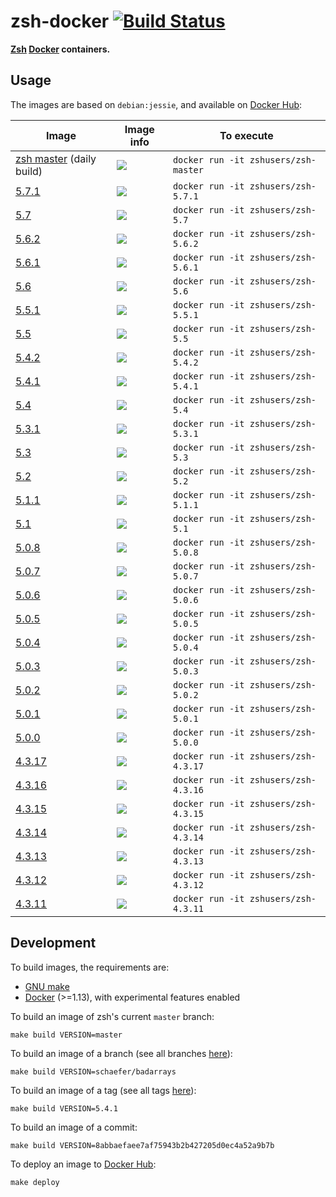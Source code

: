 zsh-docker [![Build Status](https://travis-ci.org/zsh-users/zsh-docker.svg?branch=master)](https://travis-ci.org/zsh-users/zsh-docker)
==========

**[Zsh](http://www.zsh.org) [Docker](https://www.docker.com) containers.**


Usage
-----

The images are based on `debian:jessie`, and available on [Docker Hub](https://hub.docker.com/u/zshusers):

| Image                                                                   | Image info                                                                                                                     | To execute                           |
| ------------------------------------------------------------------------| ------------------------------------------------------------------------------------------------------------------------------ | ------------------------------------ |
| [zsh master](https://hub.docker.com/r/zshusers/zsh-master) (daily build)| [![](https://images.microbadger.com/badges/image/zshusers/zsh-master.svg)](https://microbadger.com/images/zshusers/zsh-master) | `docker run -it zshusers/zsh-master` |
| [5.7.1](https://hub.docker.com/r/zshusers/zsh-5.7.1)                    | [![](https://images.microbadger.com/badges/image/zshusers/zsh-5.7.1.svg)](https://microbadger.com/images/zshusers/zsh-5.7.1)   | `docker run -it zshusers/zsh-5.7.1`  |
| [5.7](https://hub.docker.com/r/zshusers/zsh-5.7)                        | [![](https://images.microbadger.com/badges/image/zshusers/zsh-5.7.svg)](https://microbadger.com/images/zshusers/zsh-5.7)       | `docker run -it zshusers/zsh-5.7`    |
| [5.6.2](https://hub.docker.com/r/zshusers/zsh-5.6.2)                    | [![](https://images.microbadger.com/badges/image/zshusers/zsh-5.6.2.svg)](https://microbadger.com/images/zshusers/zsh-5.6.2)   | `docker run -it zshusers/zsh-5.6.2`  |
| [5.6.1](https://hub.docker.com/r/zshusers/zsh-5.6.1)                    | [![](https://images.microbadger.com/badges/image/zshusers/zsh-5.6.1.svg)](https://microbadger.com/images/zshusers/zsh-5.6.1)   | `docker run -it zshusers/zsh-5.6.1`  |
| [5.6](https://hub.docker.com/r/zshusers/zsh-5.6)                        | [![](https://images.microbadger.com/badges/image/zshusers/zsh-5.6.svg)](https://microbadger.com/images/zshusers/zsh-5.6)       | `docker run -it zshusers/zsh-5.6`    |
| [5.5.1](https://hub.docker.com/r/zshusers/zsh-5.5.1)                    | [![](https://images.microbadger.com/badges/image/zshusers/zsh-5.5.1.svg)](https://microbadger.com/images/zshusers/zsh-5.5.1)   | `docker run -it zshusers/zsh-5.5.1`  |
| [5.5](https://hub.docker.com/r/zshusers/zsh-5.5)                        | [![](https://images.microbadger.com/badges/image/zshusers/zsh-5.5.svg)](https://microbadger.com/images/zshusers/zsh-5.5)       | `docker run -it zshusers/zsh-5.5`    |
| [5.4.2](https://hub.docker.com/r/zshusers/zsh-5.4.2)                    | [![](https://images.microbadger.com/badges/image/zshusers/zsh-5.4.2.svg)](https://microbadger.com/images/zshusers/zsh-5.4.2)   | `docker run -it zshusers/zsh-5.4.2`  |
| [5.4.1](https://hub.docker.com/r/zshusers/zsh-5.4.1)                    | [![](https://images.microbadger.com/badges/image/zshusers/zsh-5.4.1.svg)](https://microbadger.com/images/zshusers/zsh-5.4.1)   | `docker run -it zshusers/zsh-5.4.1`  |
| [5.4](https://hub.docker.com/r/zshusers/zsh-5.4)                        | [![](https://images.microbadger.com/badges/image/zshusers/zsh-5.4.svg)](https://microbadger.com/images/zshusers/zsh-5.4)       | `docker run -it zshusers/zsh-5.4`    |
| [5.3.1](https://hub.docker.com/r/zshusers/zsh-5.3.1)                    | [![](https://images.microbadger.com/badges/image/zshusers/zsh-5.3.1.svg)](https://microbadger.com/images/zshusers/zsh-5.3.1)   | `docker run -it zshusers/zsh-5.3.1`  |
| [5.3](https://hub.docker.com/r/zshusers/zsh-5.3)                        | [![](https://images.microbadger.com/badges/image/zshusers/zsh-5.3.svg)](https://microbadger.com/images/zshusers/zsh-5.3)       | `docker run -it zshusers/zsh-5.3`    |
| [5.2](https://hub.docker.com/r/zshusers/zsh-5.2)                        | [![](https://images.microbadger.com/badges/image/zshusers/zsh-5.2.svg)](https://microbadger.com/images/zshusers/zsh-5.2)       | `docker run -it zshusers/zsh-5.2`    |
| [5.1.1](https://hub.docker.com/r/zshusers/zsh-5.1.1)                    | [![](https://images.microbadger.com/badges/image/zshusers/zsh-5.1.1.svg)](https://microbadger.com/images/zshusers/zsh-5.1.1)   | `docker run -it zshusers/zsh-5.1.1`  |
| [5.1](https://hub.docker.com/r/zshusers/zsh-5.1)                        | [![](https://images.microbadger.com/badges/image/zshusers/zsh-5.1.svg)](https://microbadger.com/images/zshusers/zsh-5.1)       | `docker run -it zshusers/zsh-5.1`    |
| [5.0.8](https://hub.docker.com/r/zshusers/zsh-5.0.8)                    | [![](https://images.microbadger.com/badges/image/zshusers/zsh-5.0.8.svg)](https://microbadger.com/images/zshusers/zsh-5.0.8)   | `docker run -it zshusers/zsh-5.0.8`  |
| [5.0.7](https://hub.docker.com/r/zshusers/zsh-5.0.7)                    | [![](https://images.microbadger.com/badges/image/zshusers/zsh-5.0.7.svg)](https://microbadger.com/images/zshusers/zsh-5.0.7)   | `docker run -it zshusers/zsh-5.0.7`  |
| [5.0.6](https://hub.docker.com/r/zshusers/zsh-5.0.6)                    | [![](https://images.microbadger.com/badges/image/zshusers/zsh-5.0.6.svg)](https://microbadger.com/images/zshusers/zsh-5.0.6)   | `docker run -it zshusers/zsh-5.0.6`  |
| [5.0.5](https://hub.docker.com/r/zshusers/zsh-5.0.5)                    | [![](https://images.microbadger.com/badges/image/zshusers/zsh-5.0.5.svg)](https://microbadger.com/images/zshusers/zsh-5.0.5)   | `docker run -it zshusers/zsh-5.0.5`  |
| [5.0.4](https://hub.docker.com/r/zshusers/zsh-5.0.4)                    | [![](https://images.microbadger.com/badges/image/zshusers/zsh-5.0.4.svg)](https://microbadger.com/images/zshusers/zsh-5.0.4)   | `docker run -it zshusers/zsh-5.0.4`  |
| [5.0.3](https://hub.docker.com/r/zshusers/zsh-5.0.3)                    | [![](https://images.microbadger.com/badges/image/zshusers/zsh-5.0.3.svg)](https://microbadger.com/images/zshusers/zsh-5.0.3)   | `docker run -it zshusers/zsh-5.0.3`  |
| [5.0.2](https://hub.docker.com/r/zshusers/zsh-5.0.2)                    | [![](https://images.microbadger.com/badges/image/zshusers/zsh-5.0.2.svg)](https://microbadger.com/images/zshusers/zsh-5.0.2)   | `docker run -it zshusers/zsh-5.0.2`  |
| [5.0.1](https://hub.docker.com/r/zshusers/zsh-5.0.1)                    | [![](https://images.microbadger.com/badges/image/zshusers/zsh-5.0.1.svg)](https://microbadger.com/images/zshusers/zsh-5.0.1)   | `docker run -it zshusers/zsh-5.0.1`  |
| [5.0.0](https://hub.docker.com/r/zshusers/zsh-5.0.0)                    | [![](https://images.microbadger.com/badges/image/zshusers/zsh-5.0.0.svg)](https://microbadger.com/images/zshusers/zsh-5.0.0)   | `docker run -it zshusers/zsh-5.0.0`  |
| [4.3.17](https://hub.docker.com/r/zshusers/zsh-4.3.17)                  | [![](https://images.microbadger.com/badges/image/zshusers/zsh-4.3.17.svg)](https://microbadger.com/images/zshusers/zsh-4.3.17) | `docker run -it zshusers/zsh-4.3.17` |
| [4.3.16](https://hub.docker.com/r/zshusers/zsh-4.3.16)                  | [![](https://images.microbadger.com/badges/image/zshusers/zsh-4.3.16.svg)](https://microbadger.com/images/zshusers/zsh-4.3.16) | `docker run -it zshusers/zsh-4.3.16` |
| [4.3.15](https://hub.docker.com/r/zshusers/zsh-4.3.15)                  | [![](https://images.microbadger.com/badges/image/zshusers/zsh-4.3.15.svg)](https://microbadger.com/images/zshusers/zsh-4.3.15) | `docker run -it zshusers/zsh-4.3.15` |
| [4.3.14](https://hub.docker.com/r/zshusers/zsh-4.3.14)                  | [![](https://images.microbadger.com/badges/image/zshusers/zsh-4.3.14.svg)](https://microbadger.com/images/zshusers/zsh-4.3.14) | `docker run -it zshusers/zsh-4.3.14` |
| [4.3.13](https://hub.docker.com/r/zshusers/zsh-4.3.13)                  | [![](https://images.microbadger.com/badges/image/zshusers/zsh-4.3.13.svg)](https://microbadger.com/images/zshusers/zsh-4.3.13) | `docker run -it zshusers/zsh-4.3.13` |
| [4.3.12](https://hub.docker.com/r/zshusers/zsh-4.3.12)                  | [![](https://images.microbadger.com/badges/image/zshusers/zsh-4.3.12.svg)](https://microbadger.com/images/zshusers/zsh-4.3.12) | `docker run -it zshusers/zsh-4.3.12` |
| [4.3.11](https://hub.docker.com/r/zshusers/zsh-4.3.11)                  | [![](https://images.microbadger.com/badges/image/zshusers/zsh-4.3.11.svg)](https://microbadger.com/images/zshusers/zsh-4.3.11) | `docker run -it zshusers/zsh-4.3.11` |


Development
-----------

To build images, the requirements are:

 * [GNU make](https://www.gnu.org/software/make)
 * [Docker](https://www.docker.com) (>=1.13), with experimental features enabled

To build an image of zsh's current `master` branch:

    make build VERSION=master

To build an image of a branch (see all branches [here](https://github.com/zsh-users/zsh/branches)):

    make build VERSION=schaefer/badarrays

To build an image of a tag (see all tags [here](https://github.com/zsh-users/zsh/tags)):

    make build VERSION=5.4.1

To build an image of a commit:

    make build VERSION=8abbaefaee7af75943b2b427205d0ec4a52a9b7b

To deploy an image to [Docker Hub](https://hub.docker.com):

    make deploy
